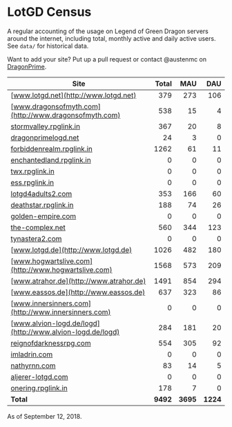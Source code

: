 # LotGD Census
A regular accounting of the usage on Legend of Green Dragon servers around the internet, including total, monthly active and daily active users. See `data/` for historical data.

Want to add your site? Put up a pull request or contact @austenmc on [DragonPrime](http://dragonprime.net).


Site | Total | MAU | DAU
--- | ---:| ---:| ---:
[www.lotgd.net](http://www.lotgd.net)|379|273|106
[www.dragonsofmyth.com](http://www.dragonsofmyth.com)|538|15|4
[stormvalley.rpglink.in](http://stormvalley.rpglink.in)|367|20|8
[dragonprimelogd.net](http://dragonprimelogd.net)|24|3|0
[forbiddenrealm.rpglink.in](http://forbiddenrealm.rpglink.in)|1262|61|11
[enchantedland.rpglink.in](http://enchantedland.rpglink.in)|0|0|0
[twx.rpglink.in](http://twx.rpglink.in)|0|0|0
[ess.rpglink.in](http://ess.rpglink.in)|0|0|0
[lotgd4adults2.com](http://lotgd4adults2.com)|353|166|60
[deathstar.rpglink.in](http://deathstar.rpglink.in)|188|74|26
[golden-empire.com](http://golden-empire.com)|0|0|0
[the-complex.net](http://the-complex.net)|560|344|123
[tynastera2.com](http://tynastera2.com)|0|0|0
[www.lotgd.de](http://www.lotgd.de)|1026|482|180
[www.hogwartslive.com](http://www.hogwartslive.com)|1568|573|209
[www.atrahor.de](http://www.atrahor.de)|1491|854|294
[www.eassos.de](http://www.eassos.de)|637|323|86
[www.innersinners.com](http://www.innersinners.com)|0|0|0
[www.alvion-logd.de/logd](http://www.alvion-logd.de/logd)|284|181|20
[reignofdarknessrpg.com](http://reignofdarknessrpg.com)|554|305|92
[imladrin.com](http://imladrin.com)|0|0|0
[nathyrnn.com](http://nathyrnn.com)|83|14|5
[aljerer-lotgd.com](http://aljerer-lotgd.com)|0|0|0
[onering.rpglink.in](http://onering.rpglink.in)|178|7|0
**Total**|**9492**|**3695**|**1224**

As of September 12, 2018.
